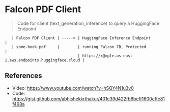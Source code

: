 # Falcon PDF Client
> Code for client (text_generation_inference) to query a HuggingFace Endpoint

```
   | Falcon PDF Client | -----> | HuggingFace Inference Endpoint                           |
   | some-book.pdf     |        | running Falcon 7B, Protected                             |
                                | https://x@mple.us-east-1.aws.endpoints.huggingface.cloud |
```


## References
- Video: https://www.youtube.com/watch?v=hSQY4N1u3v0
- Code: https://gist.github.com/abhishekkrthakur/401c39d422fb6beff1600effe81f498a